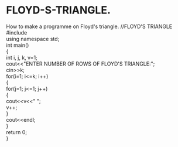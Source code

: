 # FLOYD-S-TRIANGLE.
How to make a programme on Floyd's triangle.
//FLOYD'S TRIANGLE
<br>
#include <iostream>
<br>
using namespace std;
<br>
int main()
<br>
{
<br>
  int i, j, k, v=1;
  <br>
  cout<<"ENTER NUMBER OF ROWS OF FLOYD'S TRIANGLE:";
  <br>
  cin>>k;
  <br>
  for(i=1; i<=k; i++)
  <br>
  {
  <br>
  for(j=1; j<=1; j++)
  <br>
  {
  <br>
  cout<<v<<" ";
  <br>
  v++;
  <br>
}
<br>
  cout<<endl;
  <br>
}
<br>
return 0;
<br>
}
